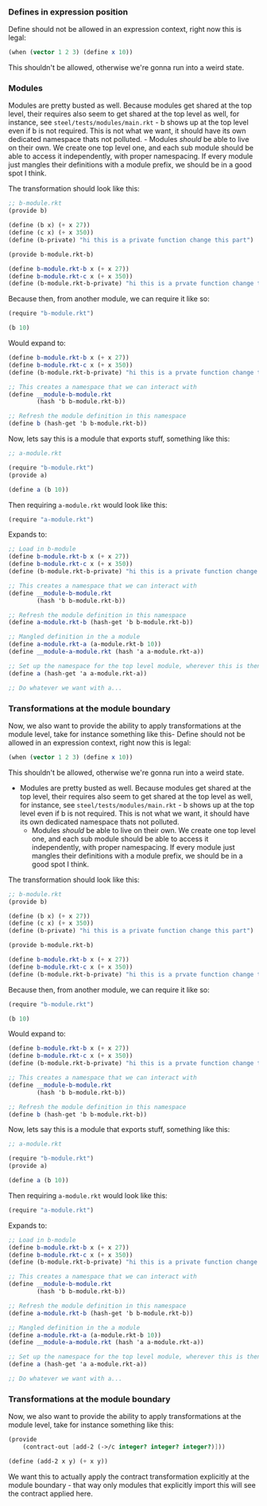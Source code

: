 ### Defines in expression position

Define should not be allowed in an expression context, right now this is legal:
```scheme
(when (vector 1 2 3) (define x 10))
```

This shouldn't be allowed, otherwise we're gonna run into a weird state.

### Modules

Modules are pretty busted as well. Because modules get shared at the top level, their requires also seem to get shared at the top level as well, for instance, see `steel/tests/modules/main.rkt` - b shows up at the top level even if b is not required. This is not what we want, it should have its own dedicated namespace thats not polluted.
	- Modules _should_ be able to live on their own. We create one top level one, and each sub module should be able to access it independently, with proper namespacing. If every module just mangles their definitions with a module prefix, we should be in a good spot I think.

The transformation should look like this:
```scheme
;; b-module.rkt
(provide b)

(define (b x) (+ x 27))
(define (c x) (+ x 350))
(define (b-private) "hi this is a private function change this part")
```

```scheme
(provide b-module.rkt-b)

(define b-module.rkt-b x (+ x 27))
(define b-module.rkt-c x (+ x 350))
(define (b-module.rkt-b-private) "hi this is a prvate function change this part")
```

Because then, from another module, we can require it like so:
```scheme
(require "b-module.rkt")

(b 10)
```

Would expand to:

```scheme
(define b-module.rkt-b x (+ x 27))
(define b-module.rkt-c x (+ x 350))
(define (b-module.rkt-b-private) "hi this is a prvate function change this part")

;; This creates a namespace that we can interact with
(define __module-b-module.rkt 
		(hash 'b b-module.rkt-b))

;; Refresh the module definition in this namespace
(define b (hash-get 'b b-module.rkt-b))
```

Now, lets say this is a module that exports stuff, something like this:

```scheme
;; a-module.rkt

(require "b-module.rkt")
(provide a)

(define a (b 10))
```

Then requiring `a-module.rkt` would look like this:

```scheme
(require "a-module.rkt")
```

Expands to:

```scheme
;; Load in b-module
(define b-module.rkt-b x (+ x 27))
(define b-module.rkt-c x (+ x 350))
(define (b-module.rkt-b-private) "hi this is a private function change this part")

;; This creates a namespace that we can interact with
(define __module-b-module.rkt 
		(hash 'b b-module.rkt-b))

;; Refresh the module definition in this namespace
(define a-module.rkt-b (hash-get 'b b-module.rkt-b))

;; Mangled definition in the a module
(define a-module.rkt-a (a-module.rkt-b 10))
(define __module-a-module.rkt (hash 'a a-module.rkt-a))

;; Set up the namespace for the top level module, wherever this is then
(define a (hash-get 'a a-module.rkt-a))

;; Do whatever we want with a...
```

### Transformations at the module boundary

Now, we also want to provide the ability to apply transformations at the module level, take for instance something like this- Define should not be allowed in an expression context, right now this is legal:
```scheme
(when (vector 1 2 3) (define x 10))
```

This shouldn't be allowed, otherwise we're gonna run into a weird state.

- Modules are pretty busted as well. Because modules get shared at the top level, their requires also seem to get shared at the top level as well, for instance, see `steel/tests/modules/main.rkt` - b shows up at the top level even if b is not required. This is not what we want, it should have its own dedicated namespace thats not polluted.
	- Modules _should_ be able to live on their own. We create one top level one, and each sub module should be able to access it independently, with proper namespacing. If every module just mangles their definitions with a module prefix, we should be in a good spot I think.

The transformation should look like this:
```scheme
;; b-module.rkt
(provide b)

(define (b x) (+ x 27))
(define (c x) (+ x 350))
(define (b-private) "hi this is a private function change this part")
```

```scheme
(provide b-module.rkt-b)

(define b-module.rkt-b x (+ x 27))
(define b-module.rkt-c x (+ x 350))
(define (b-module.rkt-b-private) "hi this is a prvate function change this part")
```

Because then, from another module, we can require it like so:
```scheme
(require "b-module.rkt")

(b 10)
```

Would expand to:

```scheme
(define b-module.rkt-b x (+ x 27))
(define b-module.rkt-c x (+ x 350))
(define (b-module.rkt-b-private) "hi this is a prvate function change this part")

;; This creates a namespace that we can interact with
(define __module-b-module.rkt 
		(hash 'b b-module.rkt-b))

;; Refresh the module definition in this namespace
(define b (hash-get 'b b-module.rkt-b))
```

Now, lets say this is a module that exports stuff, something like this:

```scheme
;; a-module.rkt

(require "b-module.rkt")
(provide a)

(define a (b 10))
```

Then requiring `a-module.rkt` would look like this:

```scheme
(require "a-module.rkt")
```

Expands to:

```scheme
;; Load in b-module
(define b-module.rkt-b x (+ x 27))
(define b-module.rkt-c x (+ x 350))
(define (b-module.rkt-b-private) "hi this is a private function change this part")

;; This creates a namespace that we can interact with
(define __module-b-module.rkt 
		(hash 'b b-module.rkt-b))

;; Refresh the module definition in this namespace
(define a-module.rkt-b (hash-get 'b b-module.rkt-b))

;; Mangled definition in the a module
(define a-module.rkt-a (a-module.rkt-b 10))
(define __module-a-module.rkt (hash 'a a-module.rkt-a))

;; Set up the namespace for the top level module, wherever this is then
(define a (hash-get 'a a-module.rkt-a))

;; Do whatever we want with a...
```

### Transformations at the module boundary

Now, we also want to provide the ability to apply transformations at the module level, take for instance something like this:

```scheme
(provide  
	(contract-out [add-2 (->/c integer? integer? integer?)]))

(define (add-2 x y) (+ x y))
```

We want this to actually apply the contract transformation explicitly at the module boundary - that way only modules that explicitly import this will see the contract applied here.
